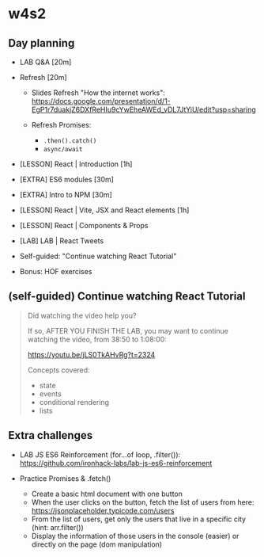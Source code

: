 
# w4s2





## Day planning

- LAB Q&A [20m]

- Refresh [20m]

  - Slides Refresh "How the internet works": https://docs.google.com/presentation/d/1-EgP1r7duakjZ6DXfReHIu9cYwEheAWEd_vDL7JtYiU/edit?usp=sharing

  - Refresh Promises:
    - `.then().catch()`
    - `async/await`


- [LESSON] React | Introduction [1h]

- [EXTRA] ES6 modules [30m]

- [EXTRA] Intro to NPM [30m]

- [LESSON] React | Vite, JSX and React elements [1h]

- [LESSON] React | Components & Props

- [LAB] LAB | React Tweets
  
  
  <!-- 
  
  @Luis:

  Consider doing "React training [steps 1-7]" (instead of "React Tweets")

  Topics Covered in steps 1-7:
  - components, props
  - inline style / conditional css
  - props.children
  - conditional rendering
  
  Things to Consider:
  - would need to move Conditional Rendering to w7d1 (can be good to make d2 ligher)
  - currently we don't have solutions (solutions for 1-7 can be enough)

  -->


- Self-guided: "Continue watching React Tutorial"

- Bonus: HOF exercises




## (self-guided) Continue watching React Tutorial


> Did watching the video help you?
> 
> If so, AFTER YOU FINISH THE LAB, you may want to continue watching the video, from 38:50 to 1:08:00:
> 
> https://youtu.be/jLS0TkAHvRg?t=2324
> 
> Concepts covered:
> - state 
> - events
> - conditional rendering 
> - lists






## Extra challenges

- LAB JS ES6 Reinforcement (for...of loop, .filter()):
  https://github.com/ironhack-labs/lab-js-es6-reinforcement

- Practice Promises & .fetch()
  - Create a basic html document with one button
  - When the user clicks on the button, fetch the list of users from here: https://jsonplaceholder.typicode.com/users
  - From the list of users, get only the users that live in a specific city (hint: arr.filter())
  - Display the information of those users in the console (easier) or directly on the page (dom manipulation)

